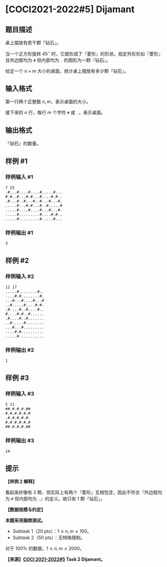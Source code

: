 # [COCI2021-2022#5] Dijamant

## 题目描述

桌上摆放有若干颗『钻石』。

当一个正方形旋转 $45^\circ$ 时，它就形成了『菱形』的形状。规定外形形如『菱形』且外边框均为 $\texttt \#$ 但内部均为 $\texttt .$ 的图形为一颗『钻石』。

给定一个 $n \times m$ 大小的桌面，统计桌上摆放有多少颗『钻石』。

## 输入格式

第一行两个正整数 $n,m$，表示桌面的大小。

接下来的 $n$ 行，每行 $m$ 个字符 $\texttt \#$ 或 $\texttt .$，表示桌面。

## 输出格式

『钻石』的数量。

## 样例 #1

### 样例输入 #1
```
7 25
.#...#....#....#.....#...
#.#..#...#.#...#....#.#..
.#...#..#...#..#...#...#.
.....#...#.#...#..#.....#
.....#....#....#...#...#.
.....#.........#....#.#..
.....#.........#.....#...
```

### 样例输出 #1

```
3
```

## 样例 #2

### 样例输入 #2
```
11 17
.....#........#..
....#.#........#.
...#...#....#...#
..#.....#....#.#.
.#....#..#....#..
#....#.#..#......
.#....#..#.......
..#.....#........
...#...#.........
....#.#..........
.....#...........
```

### 样例输出 #2

```
1
```

## 样例 #3

### 样例输入 #3
```
5 11
##.#.#.#.##
#.#.#.#.#.#
.#.#.#.#.#.
#.#.#.#.#.#
##.#.#.#.##
```

### 样例输出 #3

```
14
```

## 提示

**【样例 2 解释】**

看起来好像有 $3$ 颗，但实际上有两个『菱形』互相包含，因此不符合『外边框均为 $\texttt \#$ 但内部均为 $\texttt .$』的定义。故只有 $1$ 颗『钻石』。

**【数据规模与约定】**

**本题采用捆绑测试。**

- Subtask 1（20 pts）：$1 \le n,m \le 100$。
- Subtask 2（50 pts）：无特殊限制。

对于 $100\%$ 的数据，$1 \le n,m \le 2000$。

**【来源】[COCI 2021-2022#5](https://hsin.hr/coci/contest5_tasks.pdf) Task 2 Dijamant。**
